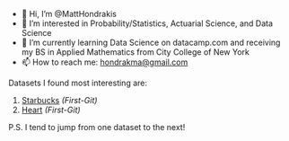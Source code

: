 - 👋 Hi, I’m @MattHondrakis
- 🧠 I’m interested in Probability/Statistics, Actuarial Science, and Data Science
- 🌱 I’m currently learning Data Science on datacamp.com and receiving my BS in Applied Mathematics from City College of New York
- 📫 How to reach me: hondrakma@gmail.com
   
Datasets I found most interesting are:   
  1. [Starbucks](https://github.com/MattHondrakis/First-Git/tree/main/12-21-21) *(First-Git)*
  2. [Heart](https://github.com/MattHondrakis/First-Git/tree/main/01-06-22)  *(First-Git)*


P.S. I tend to jump from one dataset to the next!
